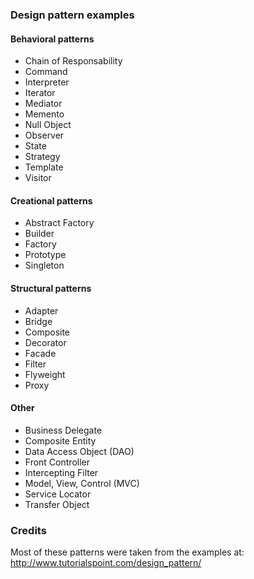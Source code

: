### Design pattern examples

#### Behavioral patterns
- Chain of Responsability
- Command
- Interpreter
- Iterator
- Mediator
- Memento
- Null Object
- Observer
- State
- Strategy
- Template
- Visitor

#### Creational patterns
- Abstract Factory
- Builder
- Factory
- Prototype
- Singleton

#### Structural patterns
- Adapter
- Bridge
- Composite
- Decorator
- Facade
- Filter
- Flyweight
- Proxy

#### Other
- Business Delegate
- Composite Entity
- Data Access Object (DAO)
- Front Controller
- Intercepting Filter
- Model, View, Control (MVC)
- Service Locator
- Transfer Object

### Credits
Most of these patterns were taken from the examples at: <http://www.tutorialspoint.com/design_pattern/>
